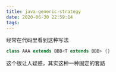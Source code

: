 ```yaml
---
title: java-generic-strategy
date: 2020-06-30 22:59:14
tags:
---
```


经常在代码里看到这种写法
```java
class AAA extends BBB<T extends BBB> {}
```
这个很让人疑惑，其实这种一种固定的套路
